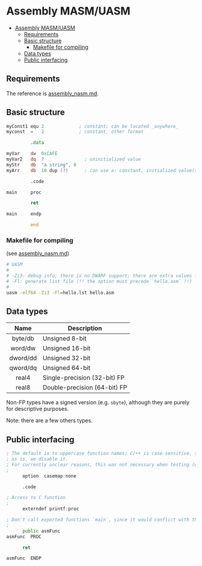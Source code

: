 # Assembly MASM/UASM

- [Assembly MASM/UASM](#assembly-masmuasm)
  - [Requirements](#requirements)
  - [Basic structure](#basic-structure)
    - [Makefile for compiling](#makefile-for-compiling)
  - [Data types](#data-types)
  - [Public interfacing](#public-interfacing)

## Requirements

The reference is [assembly_nasm.md](assembly_nasm.md).

## Basic structure

```asm
myConst1 equ 2             ; constant; can be located _anywhere_
myconst  =   2             ; constant, other format

         .data

myVar    dw  0xCAFE
myVar2   dq  ?               ; uninitialized value
myStr    db  "a string", 0
myArr    db  10 dup (?)      ; can use a: constant, initialized value(s)

         .code

main     proc

         ret

main     endp

         end
```

### Makefile for compiling

(see [assembly_nasm.md](assembly_nasm.md#makefile-for-compiling))

```sh
# UASM
#
# -Zi3: debug info; there is no DWARF support; there are extra values for CodeView (Windows) info
# -Fl: generate list file (!! the option must precede `hello.asm` !!)
#
uasm -elf64 -Zi3 -Fl=hello.lst hello.asm
```

## Data types

|   Name   | Description                  |
| :------: | ---------------------------- |
| byte/db  | Unsigned 8-bit               |
| word/dw  | Unsigned 16-bit              |
| dword/dd | Unsigned 32-bit              |
| qword/dq | Unsigned 64-bit              |
|  real4   | Single-precision (32-bit) FP |
|  real8   | Double-precision (64-bit) FP |

Non-FP types have a signed version (e.g. `sbyte`), although they are purely for descriptive purposes.

Note: there are a few others types.

## Public interfacing

```asm
; The default is to uppercase function names; C/++ is case-sensitive, so in order to reference the name
; as is, we disable it.
; For currently unclear reasons, this was not necessary when testing (with UASM).
;
      option  casemap:none

      .code

; Access to C function
;
      externdef printf:proc

; Don't call exported functions `main`, since it would conflict with the C/++ entry function.
;
      public asmFunc
asmFunc  PROC

      ret

asmFunc  ENDP
```
